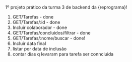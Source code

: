 1º projeto prático da turma 3 de backend da {reprograma}!

1. GET/Tarefas - done
2. GET/Tarefas/:id - done
3. Incluir colaborador - done
4. GET/Tarefas/concluidos/filtrar - done
5. GET/Tarefas/:nome/buscar - done!
6. Incluir data final
7. listar por data de inclusão
8. contar dias q levaram para tarefa ser conncluida